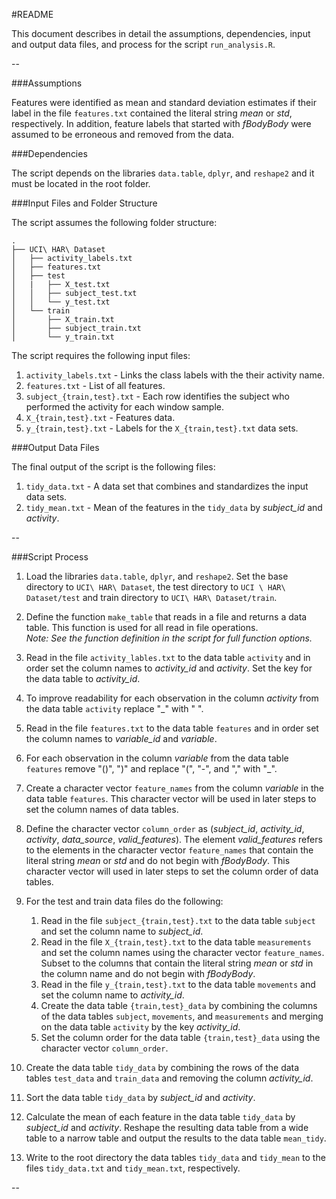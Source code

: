 #README

This document describes in detail the assumptions, dependencies, input and output data files, and process for the script `run_analysis.R`. 

--

###Assumptions

Features were identified as mean and standard deviation estimates if their label in the file `features.txt` contained the literal string *mean* or *std*, respectively. In addition, feature labels that started with *fBodyBody* were assumed to be erroneous and removed from the data.

###Dependencies

The script depends on the libraries `data.table`, `dplyr`, and `reshape2` and it must be located in the root folder.

###Input Files and Folder Structure

The script assumes the following folder structure:

```
.
├── UCI\ HAR\ Dataset
│   ├── activity_labels.txt
│   ├── features.txt
│   ├── test
│   |   ├── X_test.txt
│   │   ├── subject_test.txt
│   │   └── y_test.txt
│   └── train
│       ├── X_train.txt
│       ├── subject_train.txt
│       └── y_train.txt
```

The script requires the following input files:

1. `activity_labels.txt` - Links the class labels with the their activity name.
2. `features.txt` - List of all features.
3. `subject_{train,test}.txt` - Each row identifies the subject who performed the activity for each window sample.
4. `X_{train,test}.txt` - Features data.
5. `y_{train,test}.txt` - Labels for the `X_{train,test}.txt` data sets.

###Output Data Files

The final output of the script is the following files:

1. `tidy_data.txt` - A data set that combines and standardizes the input data sets.
2. `tidy_mean.txt` - Mean of the features in the `tidy_data` by *subject_id* and *activity*.

--

###Script Process

1. Load the libraries `data.table`, `dplyr`, and `reshape2`. Set the base directory to `UCI\ HAR\ Dataset`, the test directory to `UCI \ HAR\ Dataset/test` and train directory to `UCI\ HAR\ Dataset/train`.

2. Define the function `make_table` that reads in a file and returns a data table. This function is used for all read in file operations. <br /> *Note: See the function definition in the script for full function options.*

3. Read in the file `activity_lables.txt` to the data table `activity` and in order set the column names to *activity_id* and *activity*. Set the key for the data table to *activity_id*. 

4. To improve readability for each observation in the column *activity* from the data table `activity` replace "_" with " ".

5. Read in the file `features.txt` to the data table `features` and in order set the column names to *variable_id* and *variable*.

6. For each observation  in the column *variable* from the data table `features` remove "()", ")" and replace "(", "-", and "," with "_".

7. Create a character vector `feature_names` from the column *variable* in the data table `features`. This character vector will be used in later steps to set the column names of data tables.

8. Define the character vector `column_order` as (*subject\_id*, *activity_id*, *activity*, *data\_source*, *valid_features*). The element *valid_features* refers to the elements in the character vector `feature_names` that contain the literal string *mean* or *std* and do not begin with *fBodyBody*. This character vector will used in later steps to set the column order of data tables.

9. For the test and train data files do the following:

	1. Read in the file `subject_{train,test}.txt` to the data table `subject` and set the column name to *subject_id*.
	2. Read in the file `X_{train,test}.txt` to the data table `measurements` and set the column names using the character vector `feature_names`. Subset to the columns that contain the literal string *mean* or *std* in the column name and do not begin with *fBodyBody*.
	3. Read in the file `y_{train,test}.txt` to the data table `movements` and set the column name to *activity_id*.
	4. Create the data table `{train,test}_data` by combining the columns of the data tables `subject`, `movements`, and `measurements` and merging on the data table `activity` by the key *activity_id*.
	5. Set the column order for the data table `{train,test}_data` using the character vector `column_order`. 

10. Create the data table `tidy_data` by combining the rows of the data tables `test_data` and `train_data` and removing the column *activity_id*.

11. Sort the data table `tidy_data` by *subject_id* and *activity*.

12. Calculate the mean of each feature in the data table `tidy_data` by *subject_id* and *activity*. Reshape the resulting data table from a wide table to a narrow table and output the results to the data table `mean_tidy`.

13. Write to the root directory the data tables `tidy_data` and `tidy_mean` to the files `tidy_data.txt` and `tidy_mean.txt`, respectively.

--
